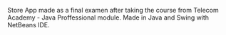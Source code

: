 Store App made as a final examen after taking the course from Telecom Academy - Java Proffessional module.
Made in Java and Swing with NetBeans IDE.

